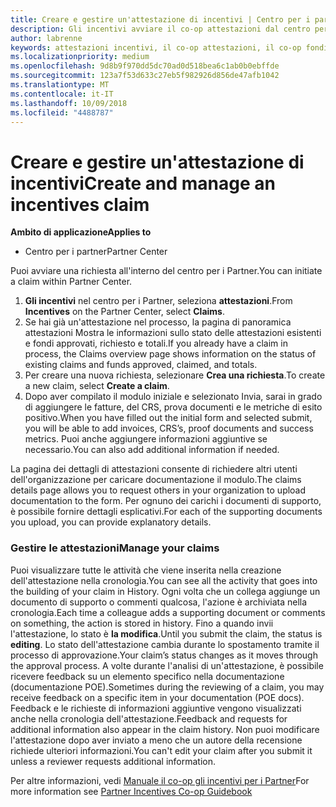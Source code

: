 ```yaml
---
title: Creare e gestire un'attestazione di incentivi | Centro per i partner
description: Gli incentivi avviare il co-op attestazioni dal centro per i Partner.
author: labrenne
keywords: attestazioni incentivi, il co-op attestazioni, il co-op fondi
ms.localizationpriority: medium
ms.openlocfilehash: 9d8b9f970dd5dc70ad0d518bea6c1ab0b0ebffde
ms.sourcegitcommit: 123a7f53d633c27eb5f982926d856de47afb1042
ms.translationtype: MT
ms.contentlocale: it-IT
ms.lasthandoff: 10/09/2018
ms.locfileid: "4488787"
---
```

# <a name="create-and-manage-an-incentives-claim"></a><span data-ttu-id="aecfb-104">Creare e gestire un'attestazione di incentivi</span><span class="sxs-lookup"><span data-stu-id="aecfb-104">Create and manage an incentives claim</span></span>

**<span data-ttu-id="aecfb-105">Ambito di applicazione</span><span class="sxs-lookup"><span data-stu-id="aecfb-105">Applies to</span></span>**
- <span data-ttu-id="aecfb-106">Centro per i partner</span><span class="sxs-lookup"><span data-stu-id="aecfb-106">Partner Center</span></span>

<span data-ttu-id="aecfb-107">Puoi avviare una richiesta all'interno del centro per i Partner.</span><span class="sxs-lookup"><span data-stu-id="aecfb-107">You can initiate a claim within Partner Center.</span></span> 

1. <span data-ttu-id="aecfb-108">**Gli incentivi** nel centro per i Partner, seleziona **attestazioni**.</span><span class="sxs-lookup"><span data-stu-id="aecfb-108">From **Incentives** on the Partner Center, select **Claims**.</span></span>
2.  <span data-ttu-id="aecfb-109">Se hai già un'attestazione nel processo, la pagina di panoramica attestazioni Mostra le informazioni sullo stato delle attestazioni esistenti e fondi approvati, richiesto e totali.</span><span class="sxs-lookup"><span data-stu-id="aecfb-109">If you already have a claim in process, the Claims overview page shows information on the status of existing claims and funds approved, claimed, and totals.</span></span>
3.  <span data-ttu-id="aecfb-110">Per creare una nuova richiesta, selezionare **Crea una richiesta**.</span><span class="sxs-lookup"><span data-stu-id="aecfb-110">To create a new claim, select **Create a claim**.</span></span>
4.  <span data-ttu-id="aecfb-111">Dopo aver compilato il modulo iniziale e selezionato Invia, sarai in grado di aggiungere le fatture, del CRS, prova documenti e le metriche di esito positivo.</span><span class="sxs-lookup"><span data-stu-id="aecfb-111">When you have filled out the initial form and selected submit, you will be able to add invoices, CRS’s, proof documents and success metrics.</span></span> <span data-ttu-id="aecfb-112">Puoi anche aggiungere informazioni aggiuntive se necessario.</span><span class="sxs-lookup"><span data-stu-id="aecfb-112">You can also add additional information if needed.</span></span>

<span data-ttu-id="aecfb-113">La pagina dei dettagli di attestazioni consente di richiedere altri utenti dell'organizzazione per caricare documentazione il modulo.</span><span class="sxs-lookup"><span data-stu-id="aecfb-113">The claims details page allows you to request others in your organization to upload documentation to the form.</span></span> <span data-ttu-id="aecfb-114">Per ognuno dei carichi i documenti di supporto, è possibile fornire dettagli esplicativi.</span><span class="sxs-lookup"><span data-stu-id="aecfb-114">For each of the supporting documents you upload, you can provide explanatory details.</span></span> 

### <a name="manage-your-claims"></a><span data-ttu-id="aecfb-115">Gestire le attestazioni</span><span class="sxs-lookup"><span data-stu-id="aecfb-115">Manage your claims</span></span>

<span data-ttu-id="aecfb-116">Puoi visualizzare tutte le attività che viene inserita nella creazione dell'attestazione nella cronologia.</span><span class="sxs-lookup"><span data-stu-id="aecfb-116">You can see all the activity that goes into the building of your claim in History.</span></span> <span data-ttu-id="aecfb-117">Ogni volta che un collega aggiunge un documento di supporto o commenti qualcosa, l'azione è archiviata nella cronologia.</span><span class="sxs-lookup"><span data-stu-id="aecfb-117">Each time a colleague adds a supporting document or comments on something, the action is stored in history.</span></span> <span data-ttu-id="aecfb-118">Fino a quando invii l'attestazione, lo stato è **la modifica**.</span><span class="sxs-lookup"><span data-stu-id="aecfb-118">Until you submit the claim, the status is **editing**.</span></span> <span data-ttu-id="aecfb-119">Lo stato dell'attestazione cambia durante lo spostamento tramite il processo di approvazione.</span><span class="sxs-lookup"><span data-stu-id="aecfb-119">Your claim’s status changes as it moves through the approval process.</span></span> <span data-ttu-id="aecfb-120">A volte durante l'analisi di un'attestazione, è possibile ricevere feedback su un elemento specifico nella documentazione (documentazione POE).</span><span class="sxs-lookup"><span data-stu-id="aecfb-120">Sometimes during the reviewing of a claim, you may receive feedback on a specific item in your documentation (POE docs).</span></span> <span data-ttu-id="aecfb-121">Feedback e le richieste di informazioni aggiuntive vengono visualizzati anche nella cronologia dell'attestazione.</span><span class="sxs-lookup"><span data-stu-id="aecfb-121">Feedback and requests for additional information also appear in the claim history.</span></span> <span data-ttu-id="aecfb-122">Non puoi modificare l'attestazione dopo aver inviato a meno che un autore della recensione richiede ulteriori informazioni.</span><span class="sxs-lookup"><span data-stu-id="aecfb-122">You can't edit your claim after you submit it unless a reviewer requests additional information.</span></span>

<span data-ttu-id="aecfb-123">Per altre informazioni, vedi [Manuale il co-op gli incentivi per i Partner](https://assets.microsoft.com/coop-guidebook.pdf)</span><span class="sxs-lookup"><span data-stu-id="aecfb-123">For more information see [Partner Incentives Co-op Guidebook](https://assets.microsoft.com/coop-guidebook.pdf)</span></span>
